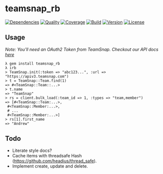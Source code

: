 # teamsnap_rb

[![Dependencies](http://img.shields.io/gemnasium/teamsnap/teamsnap_rb.svg)](https://gemnasium.com/teamsnap/teamsnap_rb)
[![Quality](http://img.shields.io/codeclimate/github/teamsnap/teamsnap_rb.svg)](https://codeclimate.com/github/teamsnap/teamsnap_rb)
[![Coverage](http://img.shields.io/coveralls/teamsnap/teamsnap_rb.svg)](https://https://coveralls.io/r/teamsnap/teamsnap_rb)
[![Build](http://img.shields.io/travis-ci/teamsnap/teamsnap_rb.svg)](https://travis-ci.org/teamsnap/teamsnap_rb)
[![Version](http://img.shields.io/gem/v/teamsnap_rb.svg)](https://rubygems.org/gems/teamsnap_rb)
[![License](http://img.shields.io/badge/license-MIT-blue.svg)](http://opensource.org/licenses/MIT)

## Usage

_Note: You'll need an OAuth2 Token from TeamSnap. Checkout our API docs
[here](http://developer.teamsnap.com/documentation/apiv3/)_

```
λ gem install teamsnap_rb
λ irb
> TeamSnap.init(:token => "abc123...", :url => "https://apiv3.teamsnap.com")
> t = TeamSnap::Team.find(1)
=> #<TeamSnap::Team::...>
> t.name
=> "TeamSnap"
> rs = client.bulk_load(:team_id => 1, :types => "team,member")
=> [#<TeamSnap::Team:...>,
 #<TeamSnap::Member:...>,
 # ...
 #<TeamSnap::Member:...>]
> rs[1].first_name
=> "Andrew"
```

## Todo

- Literate style docs?
- Cache items with threadsafe Hash (https://github.com/headius/thread_safe).
- Implement create, update and delete.
